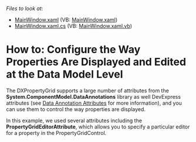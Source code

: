 <!-- default file list -->
*Files to look at*:

* [MainWindow.xaml](./CS/MainWindow.xaml) (VB: [MainWindow.xaml](./VB/MainWindow.xaml))
* [MainWindow.xaml.cs](./CS/MainWindow.xaml.cs) (VB: [MainWindow.xaml.vb](./VB/MainWindow.xaml.vb))
<!-- default file list end -->
# How to: Configure the Way Properties Are Displayed and Edited at the Data Model Level


<p>The DXPropertyGrid supports a large number of attributes from the <strong>System.ComponentModel.DataAnnotations</strong> library as well DevExpress attributes (see <a href="https://documentation.devexpress.com/#WPF/CustomDocument16863">Data Annotation Attributes</a> for more information), and you can use them to control the way properties are displayed.</p>
<p>In this example, we used several attributes including the <strong>PropertyGridEditorAttribute</strong>, which allows you to specify a particular editor for a property in the PropertyGridControl.<br></p>

<br/>
